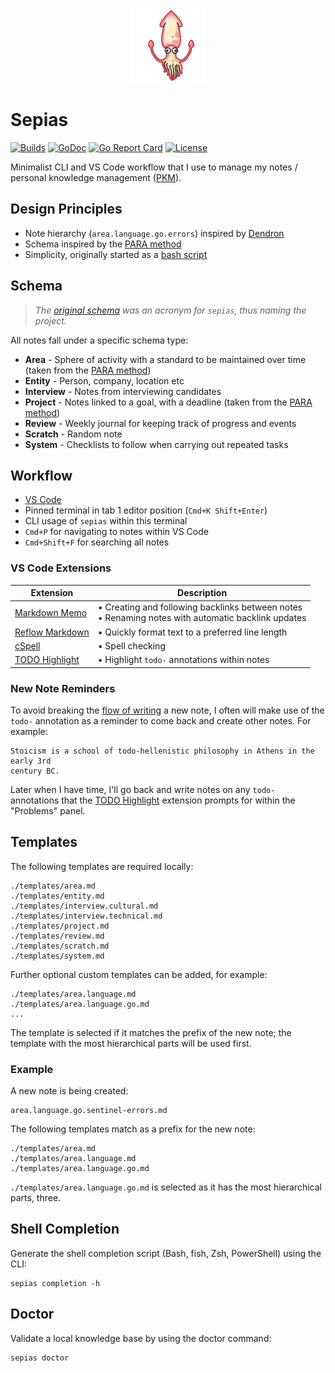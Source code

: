 <p align="center">
  <img src="./assets/skype-squid-emoji.png" alt="Squid Emoji" width="120px">
</p>

# Sepias

[![Builds](https://img.shields.io/github/checks-status/revett/sepias/main?label=build&style=flat-square)](https://github.com/revett/sepias/actions?query=branch%3Amain)
[![GoDoc](https://img.shields.io/badge/go-documentation-blue.svg?style=flat-square)](https://pkg.go.dev/github.com/revett/sepias)
[![Go Report Card](https://goreportcard.com/badge/github.com/revett/sepias?style=flat-square)](https://goreportcard.com/report/github.com/revett/sepias)
[![License](https://img.shields.io/badge/license-mit-blue.svg?style=flat-square)](https://github.com/revett/sepias/blob/main/LICENSE)

Minimalist CLI and VS Code workflow that I use to manage my notes / personal
knowledge management
([PKM](https://en.wikipedia.org/wiki/Personal_knowledge_management)).

## Design Principles

- Note hierarchy (`area.language.go.errors`) inspired by
  [Dendron](https://wiki.dendron.so)
- Schema inspired by the [PARA method](https://fortelabs.co/blog/para)
- Simplicity, originally started as a
  [bash script](https://github.com/revett/sepias/commit/ef85ce9d70593c8b3dfb8e1c2aab56300bbee959)

## Schema

> _The
> [original schema](https://github.com/revett/sepias/tree/275e8fae6fd3c60b27d220bf137e2441f616ccb3#schema)
> was an acronym for `sepias`, thus naming the project._

All notes fall under a specific schema type:

- **Area** - Sphere of activity with a standard to be maintained over time
  (taken from the [PARA method](https://fortelabs.co/blog/para))
- **Entity** - Person, company, location etc
- **Interview** - Notes from interviewing candidates
- **Project** - Notes linked to a goal, with a deadline (taken from the
  [PARA method](https://fortelabs.co/blog/para))
- **Review** - Weekly journal for keeping track of progress and events
- **Scratch** - Random note
- **System** - Checklists to follow when carrying out repeated tasks

## Workflow

- [VS Code](https://code.visualstudio.com/)
- Pinned terminal in tab 1 editor position (`Cmd+K Shift+Enter`)
- CLI usage of `sepias` within this terminal
- `Cmd+P` for navigating to notes within VS Code
- `Cmd+Shift+F` for searching all notes

### VS Code Extensions

| Extension                                                            | Description                                                                                           |
| -------------------------------------------------------------------- | ----------------------------------------------------------------------------------------------------- |
| [Markdown Memo](https://github.com/svsool/memo)                      | • Creating and following backlinks between notes <br>• Renaming notes with automatic backlink updates |
| [Reflow Markdown](https://github.com/marvhen/reflowmarkdown)         | • Quickly format text to a preferred line length                                                      |
| [cSpell](https://github.com/streetsidesoftware/vscode-spell-checker) | • Spell checking                                                                                      |
| [TODO Highlight](https://github.com/wayou/vscode-todo-highlight)     | • Highlight `todo-` annotations within notes                                                          |

### New Note Reminders

To avoid breaking the
[flow of writing](<https://en.wikipedia.org/wiki/Flow_(psychology)>) a new note,
I often will make use of the `todo-` annotation as a reminder to come back and
create other notes. For example:

```
Stoicism is a school of todo-hellenistic philosophy in Athens in the early 3rd
century BC.
```

Later when I have time, I'll go back and write notes on any `todo-` annotations
that the [TODO Highlight](https://github.com/wayou/vscode-todo-highlight)
extension prompts for within the "Problems" panel.

## Templates

The following templates are required locally:

```
./templates/area.md
./templates/entity.md
./templates/interview.cultural.md
./templates/interview.technical.md
./templates/project.md
./templates/review.md
./templates/scratch.md
./templates/system.md
```

Further optional custom templates can be added, for example:

```
./templates/area.language.md
./templates/area.language.go.md
...
```

The template is selected if it matches the prefix of the new note; the template
with the most hierarchical parts will be used first.

### Example

A new note is being created:

```
area.language.go.sentinel-errors.md
```

The following templates match as a prefix for the new note:

```
./templates/area.md
./templates/area.language.md
./templates/area.language.go.md
```

`./templates/area.language.go.md` is selected as it has the most hierarchical
parts, three.

## Shell Completion

Generate the shell completion script (Bash, fish, Zsh, PowerShell) using the
CLI:

```
sepias completion -h
```

## Doctor

Validate a local knowledge base by using the doctor command:

```
sepias doctor
```
